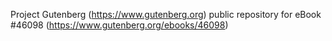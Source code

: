 Project Gutenberg (https://www.gutenberg.org) public repository for eBook #46098 (https://www.gutenberg.org/ebooks/46098)

